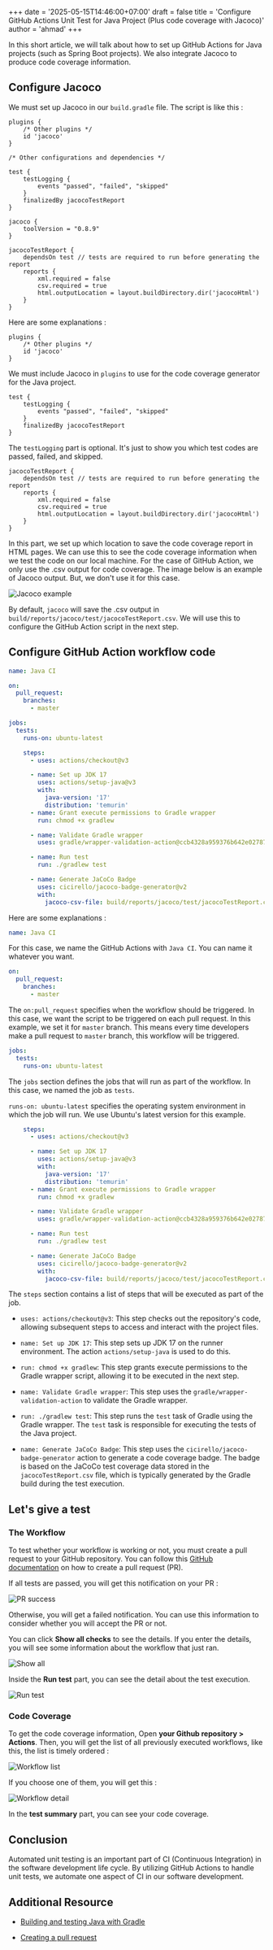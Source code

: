 +++
date = '2025-05-15T14:46:00+07:00'
draft = false
title = 'Configure GitHub Actions Unit Test for Java Project (Plus code coverage with Jacoco)'
author = 'ahmad'
+++

In this short article, we will talk about how to set up GitHub Actions for Java projects (such as Spring Boot projects). We also integrate Jacoco to produce code coverage information.

## Configure Jacoco

We must set up Jacoco in our `build.gradle` file. The script is like this :

```plaintext
plugins {
    /* Other plugins */
    id 'jacoco'
}

/* Other configurations and dependencies */

test {
    testLogging {
        events "passed", "failed", "skipped"
    }
    finalizedBy jacocoTestReport
}

jacoco {
    toolVersion = "0.8.9"
}

jacocoTestReport {
    dependsOn test // tests are required to run before generating the report
    reports {
        xml.required = false
        csv.required = true
        html.outputLocation = layout.buildDirectory.dir('jacocoHtml')
    }
}
```

Here are some explanations :

```plaintext
plugins {
    /* Other plugins */
    id 'jacoco'
}
```

We must include Jacoco in `plugins` to use for the code coverage generator for the Java project.

```plaintext
test {
    testLogging {
        events "passed", "failed", "skipped"
    }
    finalizedBy jacocoTestReport
}
```

The `testLogging` part is optional. It's just to show you which test codes are passed, failed, and skipped.

```plaintext
jacocoTestReport {
    dependsOn test // tests are required to run before generating the report
    reports {
        xml.required = false
        csv.required = true
        html.outputLocation = layout.buildDirectory.dir('jacocoHtml')
    }
}
```

In this part, we set up which location to save the code coverage report in HTML pages. We can use this to see the code coverage information when we test the code on our local machine. For the case of GitHub Action, we only use the .csv output for code coverage. The image below is an example of Jacoco output. But, we don't use it for this case.

![Jacoco example](/images/coverage-1.webp)

By default, `jacoco` will save the .csv output in `build/reports/jacoco/test/jacocoTestReport.csv`. We will use this to configure the GitHub Action script in the next step.

## Configure GitHub Action workflow code

```yaml
name: Java CI

on:
  pull_request:
    branches:
      - master

jobs:
  tests:
    runs-on: ubuntu-latest

    steps:
      - uses: actions/checkout@v3

      - name: Set up JDK 17
        uses: actions/setup-java@v3
        with:
          java-version: '17'
          distribution: 'temurin'
      - name: Grant execute permissions to Gradle wrapper
        run: chmod +x gradlew

      - name: Validate Gradle wrapper
        uses: gradle/wrapper-validation-action@ccb4328a959376b642e027874838f60f8e596de3

      - name: Run test
        run: ./gradlew test

      - name: Generate JaCoCo Badge
        uses: cicirello/jacoco-badge-generator@v2
        with:
          jacoco-csv-file: build/reports/jacoco/test/jacocoTestReport.csv
```

Here are some explanations :

```yaml
name: Java CI
```

For this case, we name the GitHub Actions with `Java CI`. You can name it whatever you want.

```yaml
on:
  pull_request:
    branches:
      - master
```

The `on:pull_request` specifies when the workflow should be triggered. In this case, we want the script to be triggered on each pull request. In this example, we set it for `master` branch. This means every time developers make a pull request to `master` branch, this workflow will be triggered.

```yaml
jobs:
  tests:
    runs-on: ubuntu-latest
```

The `jobs` section defines the jobs that will run as part of the workflow. In this case, we named the job as `tests`.

`runs-on: ubuntu-latest` specifies the operating system environment in which the job will run. We use Ubuntu's latest version for this example.

```yaml
    steps:
      - uses: actions/checkout@v3

      - name: Set up JDK 17
        uses: actions/setup-java@v3
        with:
          java-version: '17'
          distribution: 'temurin'
      - name: Grant execute permissions to Gradle wrapper
        run: chmod +x gradlew

      - name: Validate Gradle wrapper
        uses: gradle/wrapper-validation-action@ccb4328a959376b642e027874838f60f8e596de3

      - name: Run test
        run: ./gradlew test

      - name: Generate JaCoCo Badge
        uses: cicirello/jacoco-badge-generator@v2
        with:
          jacoco-csv-file: build/reports/jacoco/test/jacocoTestReport.csv
```

The `steps` section contains a list of steps that will be executed as part of the job.

* `uses: actions/checkout@v3`: This step checks out the repository's code, allowing subsequent steps to access and interact with the project files.
    
* `name: Set up JDK 17`: This step sets up JDK 17 on the runner environment. The action `actions/setup-java` is used to do this.
    
* `run: chmod +x gradlew`: This step grants execute permissions to the Gradle wrapper script, allowing it to be executed in the next step.
    
* `name: Validate Gradle wrapper`: This step uses the `gradle/wrapper-validation-action` to validate the Gradle wrapper.
    
* `run: ./gradlew test`: This step runs the `test` task of Gradle using the Gradle wrapper. The `test` task is responsible for executing the tests of the Java project.
    
* `name: Generate JaCoCo Badge`: This step uses the `cicirello/jacoco-badge-generator` action to generate a code coverage badge. The badge is based on the JaCoCo test coverage data stored in the `jacocoTestReport.csv` file, which is typically generated by the Gradle build during the test execution.
    

## Let's give a test

### The Workflow

To test whether your workflow is working or not, you must create a pull request to your GitHub repository. You can follow this [GitHub documentation](https://docs.github.com/en/pull-requests/collaborating-with-pull-requests/proposing-changes-to-your-work-with-pull-requests/creating-a-pull-request) on how to create a pull request (PR).

If all tests are passed, you will get this notification on your PR :

![PR success](/images/coverage-2.webp)

Otherwise, you will get a failed notification. You can use this information to consider whether you will accept the PR or not.

You can click **Show all checks** to see the details. If you enter the details, you will see some information about the workflow that just ran.

![Show all](/images/coverage-3.webp)

Inside the **Run test** part, you can see the detail about the test execution.

![Run test](/images/coverage-4.webp)

### Code Coverage

To get the code coverage information, Open **your Github repository > Actions**. Then, you will get the list of all previously executed workflows, like this, the list is timely ordered :

![Workflow list](/images/coverage-5.webp)

If you choose one of them, you will get this :

![Workflow detail](/images/coverage-6.webp)

In the **test summary** part, you can see your code coverage.

## Conclusion

Automated unit testing is an important part of CI (Continuous Integration) in the software development life cycle. By utilizing GitHub Actions to handle unit tests, we automate one aspect of CI in our software development.

## Additional Resource

* [Building and testing Java with Gradle](https://docs.github.com/en/actions/automating-builds-and-tests/building-and-testing-java-with-gradle)
    
* [Creating a pull request](https://docs.github.com/en/pull-requests/collaborating-with-pull-requests/proposing-changes-to-your-work-with-pull-requests/creating-a-pull-request)